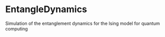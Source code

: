 # EntangleDynamics
Simulation of the entanglement dynamics for the Ising model for quantum computing
